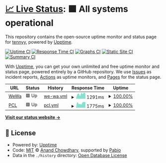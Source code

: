 # [📈 Live Status](https://uptime.tennyy.com): <!--live status--> **🟩 All systems operational**

This repository contains the open-source uptime monitor and status page for [tennyy](https://uptime.tennyy.com), powered by [Upptime](https://github.com/upptime/upptime).

[![Uptime CI](https://github.com/tennyy/uptime/workflows/Uptime%20CI/badge.svg)](https://github.com/tennyy/uptime/actions?query=workflow%3A%22Uptime+CI%22)
[![Response Time CI](https://github.com/tennyy/uptime/workflows/Response%20Time%20CI/badge.svg)](https://github.com/tennyy/uptime/actions?query=workflow%3A%22Response+Time+CI%22)
[![Graphs CI](https://github.com/tennyy/uptime/workflows/Graphs%20CI/badge.svg)](https://github.com/tennyy/uptime/actions?query=workflow%3A%22Graphs+CI%22)
[![Static Site CI](https://github.com/tennyy/uptime/workflows/Static%20Site%20CI/badge.svg)](https://github.com/tennyy/uptime/actions?query=workflow%3A%22Static+Site+CI%22)
[![Summary CI](https://github.com/tennyy/uptime/workflows/Summary%20CI/badge.svg)](https://github.com/tennyy/uptime/actions?query=workflow%3A%22Summary+CI%22)

With [Upptime](https://upptime.js.org), you can get your own unlimited and free uptime monitor and status page, powered entirely by a GitHub repository. We use [Issues](https://github.com/tennyy/uptime/issues) as incident reports, [Actions](https://github.com/tennyy/uptime/actions) as uptime monitors, and [Pages](https://uptime.tennyy.com) for the status page.

<!--start: status pages-->
<!-- This summary is generated by Upptime (https://github.com/upptime/upptime) -->
<!-- Do not edit this manually, your changes will be overwritten -->
<!-- prettier-ignore -->
| URL | Status | History | Response Time | Uptime |
| --- | ------ | ------- | ------------- | ------ |
| <img alt="" src="https://icons.duckduckgo.com/ip3/www.wewacard.com.ico" height="13"> [WeWa](https://www.wewacard.com) | 🟩 Up | [we-wa.yml](https://github.com/tennyy/uptime/commits/HEAD/history/we-wa.yml) | <details><summary><img alt="Response time graph" src="./graphs/we-wa/response-time-week.png" height="20"> 1291ms</summary><br><a href="https://uptime.tennyy.com/history/we-wa"><img alt="Response time 1291" src="https://img.shields.io/endpoint?url=https%3A%2F%2Fraw.githubusercontent.com%2Ftennyy%2Fuptime%2FHEAD%2Fapi%2Fwe-wa%2Fresponse-time.json"></a><br><a href="https://uptime.tennyy.com/history/we-wa"><img alt="24-hour response time 1291" src="https://img.shields.io/endpoint?url=https%3A%2F%2Fraw.githubusercontent.com%2Ftennyy%2Fuptime%2FHEAD%2Fapi%2Fwe-wa%2Fresponse-time-day.json"></a><br><a href="https://uptime.tennyy.com/history/we-wa"><img alt="7-day response time 1291" src="https://img.shields.io/endpoint?url=https%3A%2F%2Fraw.githubusercontent.com%2Ftennyy%2Fuptime%2FHEAD%2Fapi%2Fwe-wa%2Fresponse-time-week.json"></a><br><a href="https://uptime.tennyy.com/history/we-wa"><img alt="30-day response time 1291" src="https://img.shields.io/endpoint?url=https%3A%2F%2Fraw.githubusercontent.com%2Ftennyy%2Fuptime%2FHEAD%2Fapi%2Fwe-wa%2Fresponse-time-month.json"></a><br><a href="https://uptime.tennyy.com/history/we-wa"><img alt="1-year response time 1291" src="https://img.shields.io/endpoint?url=https%3A%2F%2Fraw.githubusercontent.com%2Ftennyy%2Fuptime%2FHEAD%2Fapi%2Fwe-wa%2Fresponse-time-year.json"></a></details> | <details><summary><a href="https://uptime.tennyy.com/history/we-wa">100.00%</a></summary><a href="https://uptime.tennyy.com/history/we-wa"><img alt="All-time uptime 100.00%" src="https://img.shields.io/endpoint?url=https%3A%2F%2Fraw.githubusercontent.com%2Ftennyy%2Fuptime%2FHEAD%2Fapi%2Fwe-wa%2Fuptime.json"></a><br><a href="https://uptime.tennyy.com/history/we-wa"><img alt="24-hour uptime 100.00%" src="https://img.shields.io/endpoint?url=https%3A%2F%2Fraw.githubusercontent.com%2Ftennyy%2Fuptime%2FHEAD%2Fapi%2Fwe-wa%2Fuptime-day.json"></a><br><a href="https://uptime.tennyy.com/history/we-wa"><img alt="7-day uptime 100.00%" src="https://img.shields.io/endpoint?url=https%3A%2F%2Fraw.githubusercontent.com%2Ftennyy%2Fuptime%2FHEAD%2Fapi%2Fwe-wa%2Fuptime-week.json"></a><br><a href="https://uptime.tennyy.com/history/we-wa"><img alt="30-day uptime 100.00%" src="https://img.shields.io/endpoint?url=https%3A%2F%2Fraw.githubusercontent.com%2Ftennyy%2Fuptime%2FHEAD%2Fapi%2Fwe-wa%2Fuptime-month.json"></a><br><a href="https://uptime.tennyy.com/history/we-wa"><img alt="1-year uptime 100.00%" src="https://img.shields.io/endpoint?url=https%3A%2F%2Fraw.githubusercontent.com%2Ftennyy%2Fuptime%2FHEAD%2Fapi%2Fwe-wa%2Fuptime-year.json"></a></details>
| <img alt="" src="https://icons.duckduckgo.com/ip3/www.primecredit.com.ico" height="13"> [PCL](https://www.primecredit.com) | 🟩 Up | [pcl.yml](https://github.com/tennyy/uptime/commits/HEAD/history/pcl.yml) | <details><summary><img alt="Response time graph" src="./graphs/pcl/response-time-week.png" height="20"> 1775ms</summary><br><a href="https://uptime.tennyy.com/history/pcl"><img alt="Response time 1775" src="https://img.shields.io/endpoint?url=https%3A%2F%2Fraw.githubusercontent.com%2Ftennyy%2Fuptime%2FHEAD%2Fapi%2Fpcl%2Fresponse-time.json"></a><br><a href="https://uptime.tennyy.com/history/pcl"><img alt="24-hour response time 1775" src="https://img.shields.io/endpoint?url=https%3A%2F%2Fraw.githubusercontent.com%2Ftennyy%2Fuptime%2FHEAD%2Fapi%2Fpcl%2Fresponse-time-day.json"></a><br><a href="https://uptime.tennyy.com/history/pcl"><img alt="7-day response time 1775" src="https://img.shields.io/endpoint?url=https%3A%2F%2Fraw.githubusercontent.com%2Ftennyy%2Fuptime%2FHEAD%2Fapi%2Fpcl%2Fresponse-time-week.json"></a><br><a href="https://uptime.tennyy.com/history/pcl"><img alt="30-day response time 1775" src="https://img.shields.io/endpoint?url=https%3A%2F%2Fraw.githubusercontent.com%2Ftennyy%2Fuptime%2FHEAD%2Fapi%2Fpcl%2Fresponse-time-month.json"></a><br><a href="https://uptime.tennyy.com/history/pcl"><img alt="1-year response time 1775" src="https://img.shields.io/endpoint?url=https%3A%2F%2Fraw.githubusercontent.com%2Ftennyy%2Fuptime%2FHEAD%2Fapi%2Fpcl%2Fresponse-time-year.json"></a></details> | <details><summary><a href="https://uptime.tennyy.com/history/pcl">100.00%</a></summary><a href="https://uptime.tennyy.com/history/pcl"><img alt="All-time uptime 100.00%" src="https://img.shields.io/endpoint?url=https%3A%2F%2Fraw.githubusercontent.com%2Ftennyy%2Fuptime%2FHEAD%2Fapi%2Fpcl%2Fuptime.json"></a><br><a href="https://uptime.tennyy.com/history/pcl"><img alt="24-hour uptime 100.00%" src="https://img.shields.io/endpoint?url=https%3A%2F%2Fraw.githubusercontent.com%2Ftennyy%2Fuptime%2FHEAD%2Fapi%2Fpcl%2Fuptime-day.json"></a><br><a href="https://uptime.tennyy.com/history/pcl"><img alt="7-day uptime 100.00%" src="https://img.shields.io/endpoint?url=https%3A%2F%2Fraw.githubusercontent.com%2Ftennyy%2Fuptime%2FHEAD%2Fapi%2Fpcl%2Fuptime-week.json"></a><br><a href="https://uptime.tennyy.com/history/pcl"><img alt="30-day uptime 100.00%" src="https://img.shields.io/endpoint?url=https%3A%2F%2Fraw.githubusercontent.com%2Ftennyy%2Fuptime%2FHEAD%2Fapi%2Fpcl%2Fuptime-month.json"></a><br><a href="https://uptime.tennyy.com/history/pcl"><img alt="1-year uptime 100.00%" src="https://img.shields.io/endpoint?url=https%3A%2F%2Fraw.githubusercontent.com%2Ftennyy%2Fuptime%2FHEAD%2Fapi%2Fpcl%2Fuptime-year.json"></a></details>

<!--end: status pages-->

[**Visit our status website →**](https://uptime.tennyy.com)

## 📄 License

- Powered by: [Upptime](https://github.com/upptime/upptime)
- Code: [MIT](./LICENSE) © [Anand Chowdhary](https://anandchowdhary.com), supported by [Pabio](https://pabio.com)
- Data in the `./history` directory: [Open Database License](https://opendatacommons.org/licenses/odbl/1-0/)
